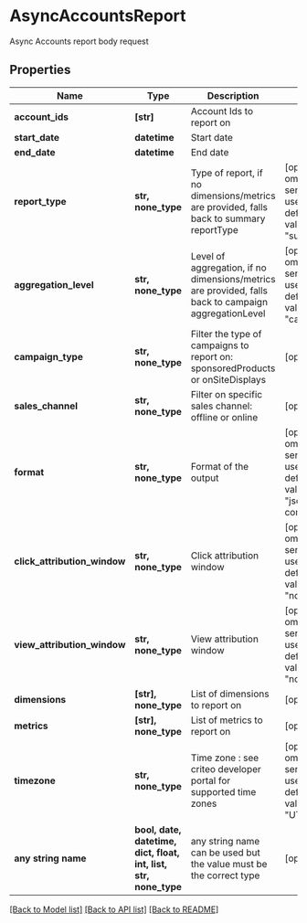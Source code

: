# AsyncAccountsReport

Async Accounts report body request

## Properties
Name | Type | Description | Notes
------------ | ------------- | ------------- | -------------
**account_ids** | **[str]** | Account Ids to report on | 
**start_date** | **datetime** | Start date | 
**end_date** | **datetime** | End date | 
**report_type** | **str, none_type** | Type of report, if no dimensions/metrics are provided, falls back to summary reportType | [optional]  if omitted the server will use the default value of "summary"
**aggregation_level** | **str, none_type** | Level of aggregation, if no dimensions/metrics are provided, falls back to campaign aggregationLevel | [optional]  if omitted the server will use the default value of "campaign"
**campaign_type** | **str, none_type** | Filter the type of campaigns to report on: sponsoredProducts or onSiteDisplays | [optional] 
**sales_channel** | **str, none_type** | Filter on specific sales channel: offline or online | [optional] 
**format** | **str, none_type** | Format of the output | [optional]  if omitted the server will use the default value of "json-compact"
**click_attribution_window** | **str, none_type** | Click attribution window | [optional]  if omitted the server will use the default value of "none"
**view_attribution_window** | **str, none_type** | View attribution window | [optional]  if omitted the server will use the default value of "none"
**dimensions** | **[str], none_type** | List of dimensions to report on | [optional] 
**metrics** | **[str], none_type** | List of metrics to report on | [optional] 
**timezone** | **str, none_type** | Time zone : see criteo developer portal for supported time zones | [optional]  if omitted the server will use the default value of "UTC"
**any string name** | **bool, date, datetime, dict, float, int, list, str, none_type** | any string name can be used but the value must be the correct type | [optional]

[[Back to Model list]](../README.md#documentation-for-models) [[Back to API list]](../README.md#documentation-for-api-endpoints) [[Back to README]](../README.md)


